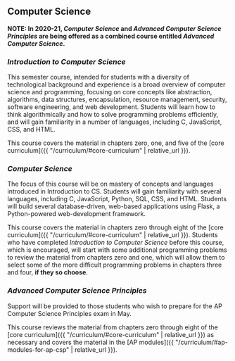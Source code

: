 ## Computer Science

**NOTE: In 2020-21, _Computer Science_ and _Advanced Computer Science Principles_ are being offered as a combined course entitled _Advanced Computer Science_.**

### _Introduction to Computer Science_

This semester course, intended for students with a diversity of technological background and experience is a broad overview of computer science and programming, focusing on core concepts like abstraction, algorithms, data structures, encapsulation, resource management, security, software engineering, and web development. Students will learn how to think algorithmically and how to solve programming problems efficiently, and will gain familiarity in a number of languages, including C, JavaScript, CSS, and HTML.

This course covers the material in chapters zero, one, and five of the [core curriculum]({{ "/curriculum/#core-curriculum" | relative_url }}).

### _Computer Science_

The focus of this course will be on mastery of concepts and languages introduced in Introduction to CS. Students will gain familiarity with several languages, including C, JavaScript, Python, SQL, CSS, and HTML. Students will build several database-driven, web-based applications using Flask, a Python-powered web-development framework.

This course covers the material in chapters zero through eight of the [core curriculum]({{ "/curriculum/#core-curriculum" | relative_url }}). Students who have completed _Introduction to Computer Science_ before this course, which is encouraged, will start with some additional programming problems to review the material from chapters zero and one, which will allow them to select some of the more difficult programming problems in chapters three and four, **if they so choose**.

### _Advanced Computer Science Principles_

Support will be provided to those students who wish to prepare for the AP Computer Science Principles exam in May.

This course reviews the material from chapters zero through eight of the [core curriculum]({{ "/curriculum/#core-curriculum" | relative_url }}) as necessary and covers the material in the [AP modules]({{ "/curriculum/#ap-modules-for-ap-csp"
 | relative_url }}).

